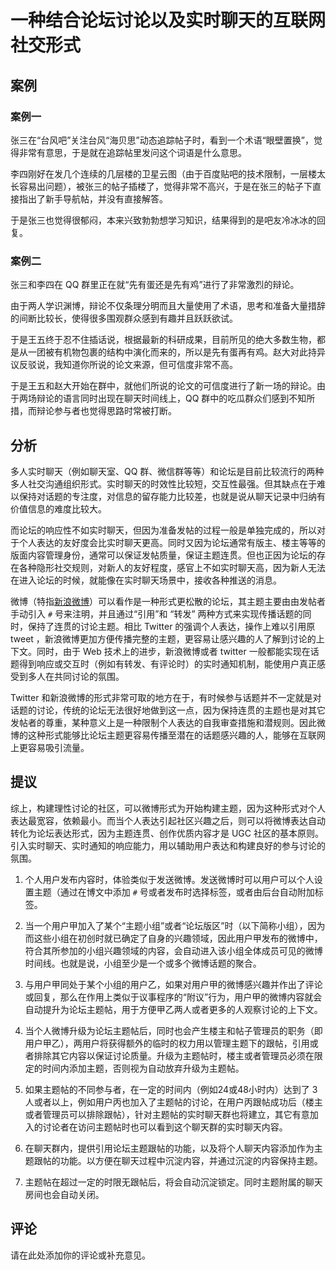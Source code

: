 # 一种结合论坛讨论以及实时聊天的互联网社交形式

## 案例

### 案例一

张三在“台风吧”关注台风“海贝思”动态追踪帖子时，看到一个术语“眼壁置换”，觉得非常有意思，于是就在追踪帖里发问这个词语是什么意思。  

李四刚好在发几个连续的几层楼的卫星云图（由于百度贴吧的技术限制，一层楼太长容易出问题），被张三的帖子插楼了，觉得非常不高兴，于是在张三的帖子下直接指出了新手导航帖，并没有直接解答。

于是张三也觉得很郁闷，本来兴致勃勃想学习知识，结果得到的是吧友冷冰冰的回复。

### 案例二

张三和李四在 QQ 群里正在就“先有蛋还是先有鸡”进行了非常激烈的辩论。

由于两人学识渊博，辩论不仅条理分明而且大量使用了术语，思考和准备大量措辞的间断比较长，使得很多围观群众感到有趣并且跃跃欲试。

于是王五终于忍不住插话说，根据最新的科研成果，目前所见的绝大多数生物，都是从一团被有机物包裹的结构中演化而来的，所以是先有蛋再有鸡。赵大对此持异议反驳说，我知道你所说的论文来源，但可信度非常不高。

于是王五和赵大开始在群中，就他们所说的论文的可信度进行了新一场的辩论。由于两场辩论的语言同时出现在聊天时间线上，QQ 群中的吃瓜群众们感到不知所措，而辩论参与者也觉得思路时常被打断。

## 分析

多人实时聊天（例如聊天室、QQ 群、微信群等等）和论坛是目前比较流行的两种多人社交沟通组织形式。实时聊天的时效性比较短，交互性最强。但其缺点在于难以保持对话题的专注度，对信息的留存能力比较差，也就是说从聊天记录中归纳有价值信息的难度比较大。

而论坛的响应性不如实时聊天，但因为准备发帖的过程一般是单独完成的，所以对于个人表达的友好度会比实时聊天更高。同时又因为论坛通常有版主、楼主等等的版面内容管理身份，通常可以保证发帖质量，保证主题连贯。但也正因为论坛的存在各种隐形社交规则，对新人的友好程度，感官上不如实时聊天高，因为新人无法在进入论坛的时候，就能像在实时聊天场景中，接收各种推送的消息。

微博（特指[新浪微博](weibo.com)）可以看作是一种形式更松散的论坛，其主题主要由由发帖者手动引入 `#` 号来注明，并且通过“引用”和 “转发” 两种方式来实现传播话题的同时，保持了连贯的讨论主题。相比 Twitter 的强调个人表达，操作上难以引用原 tweet ，新浪微博更加方便传播完整的主题，更容易让感兴趣的人了解到讨论的上下文。同时，由于 Web 技术上的进步，新浪微博或者 twitter 一般都能实现在话题得到响应或交互时（例如有转发、有评论时）的实时通知机制，能使用户真正感受到多人在共同讨论的氛围。

Twitter 和新浪微博的形式非常可取的地方在于，有时候参与话题并不一定就是对话题的讨论，传统的论坛无法很好地做到这一点，因为保持连贯的主题也是对其它发帖者的尊重，某种意义上是一种限制个人表达的自我审查措施和潜规则。因此微博的这种形式能够比论坛主题更容易传播至潜在的话题感兴趣的人，能够在互联网上更容易吸引流量。

## 提议

综上，构建理性讨论的社区，可以微博形式为开始构建主题，因为这种形式对个人表达最宽容，依赖最小。而当个人表达引起社区兴趣之后，则可以将微博表达自动转化为论坛表达形式，因为主题连贯、创作优质内容才是 UGC 社区的基本原则。引入实时聊天、实时通知的响应能力，用以辅助用户表达和构建良好的参与讨论的氛围。

1. 个人用户发布内容时，体验类似于发送微博。发送微博时可以用户可以个人设置主题（通过在博文中添加 `#` 号或者发布时选择标签，或者由后台自动附加标签。

2. 当一个用户甲加入了某个“主题小组”或者“论坛版区”时（以下简称小组），因为而这些小组在初创时就已确定了自身的兴趣领域，因此用户甲发布的微博中，符合其所参加的小组兴趣领域的内容，会自动进入该小组全体成员可见的微博时间线。也就是说，小组至少是一个或多个微博话题的聚合。

3. 与用户甲同处于某个小组的用户乙，如果对用户甲的微博感兴趣并作出了评论或回复，那么在作用上类似于议事程序的“附议”行为，用户甲的微博内容就会自动提升为论坛主题帖，用于方便甲乙两人或者更多的人观察讨论的上下文。

4. 当个人微博升级为论坛主题帖后，同时也会产生楼主和帖子管理员的职务（即用户甲乙），两用户将获得额外的临时的权力用以管理主题下的跟帖，引用或者排除其它内容以保证讨论质量。升级为主题帖时，楼主或者管理员必须在限定的时间内添加主题，否则视为自动放弃升级为主题帖。

5. 如果主题帖的不同参与者，在一定的时间内（例如24或48小时内）达到了 3 人或者以上，例如用户丙也加入了主题帖的讨论，在用户丙跟帖成功后（楼主或者管理员可以排除跟帖），针对主题帖的实时聊天群也将建立，其它有意加入的讨论者在访问主题帖时也可以看到这个聊天群的实时聊天内容。

6. 在聊天群内，提供引用论坛主题跟帖的功能，以及将个人聊天内容添加作为主题跟帖的功能。以方便在聊天过程中沉淀内容，并通过沉淀的内容保持主题。

7. 主题帖在超过一定的时限无跟帖后，将会自动沉淀锁定。同时主题附属的聊天房间也会自动关闭。

## 评论

请在此处添加你的评论或补充意见。

